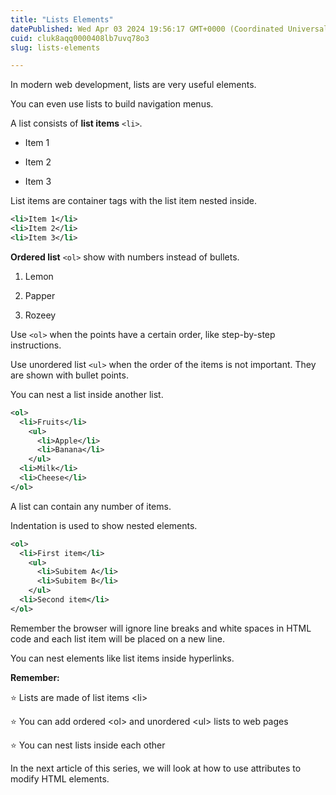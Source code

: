 ```yaml
---
title: "Lists Elements"
datePublished: Wed Apr 03 2024 19:56:17 GMT+0000 (Coordinated Universal Time)
cuid: cluk8aqq0000408lb7uvq78o3
slug: lists-elements

---
```


In modern web development, lists are very useful elements.

You can even use lists to build navigation menus.

A list consists of **list items** `<li>`.

* Item 1
    
* Item 2
    
* Item 3
    

List items are container tags with the list item nested inside.

```xml
<li>Item 1</li>
<li>Item 2</li>
<li>Item 3</li>
```

**Ordered list** `<ol>` show with numbers instead of bullets.

1. Lemon
    
2. Papper
    
3. Rozeey
    

Use `<ol>` when the points have a certain order, like step-by-step instructions.

Use unordered list `<ul>` when the order of the items is not important. They are shown with bullet points.

You can nest a list inside another list.

```xml
<ol>
  <li>Fruits</li>
    <ul>
      <li>Apple</li>
      <li>Banana</li>
    </ul>
  <li>Milk</li>
  <li>Cheese</li>
</ol>
```

A list can contain any number of items.

Indentation is used to show nested elements.

```xml
<ol>
  <li>First item</li>
    <ul>
      <li>Subitem A</li>
      <li>Subitem B</li>
    </ul>
  <li>Second item</li>
</ol>
```

Remember the browser will ignore line breaks and white spaces in HTML code and each list item will be placed on a new line.

You can nest elements like list items inside hyperlinks.

**Remember:**

⭐ Lists are made of list items &lt;li&gt;

⭐ You can add ordered &lt;ol&gt; and unordered &lt;ul&gt; lists to web pages

⭐ You can nest lists inside each other

In the next article of this series, we will look at how to use attributes to modify HTML elements.